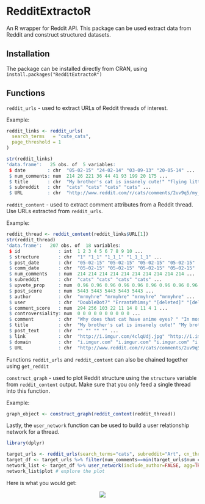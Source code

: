 # RedditExtractoR
An R wrapper for Reddit API. This package can be used extract data from Reddit and construct structured datasets.

## Installation
The package can be installed directly from CRAN, using `install.packages("RedditExtractoR")`

## Functions

`reddit_urls` - used to extract URLs of Reddit threads of interest.

Example:
```r
reddit_links <- reddit_urls(
  search_terms   = "cute_cats",
  page_threshold = 1
)

str(reddit_links)
'data.frame':	25 obs. of  5 variables:
 $ date        : chr  "05-02-15" "24-02-14" "03-09-13" "20-05-14" ...
 $ num_comments: num  214 26 221 36 44 41 93 199 20 175 ...
 $ title       : chr  "My brother's cat is insanely cute!" "flying little cute cat" "All you guys have cute cats, and I'm stuck with this derp" "All you guys have cute cats, and I'm stuck with this derp" ...
 $ subreddit   : chr  "cats" "cats" "cats" "cats" ...
 $ URL         : chr  "http://www.reddit.com/r/cats/comments/2uv9q5/my_brothers_cat_is_insanely_cute/?ref=search_posts" "http://www.reddit.com/r/cats/comments/1ys6gg/flying_little_cute_cat/?ref=search_posts" "http://www.reddit.com/r/cats/comments/1lnmcy/all_you_guys_have_cute_cats_and_im_stuck_with/?ref=search_posts" "http://www.reddit.com/r/cats/comments/260ymv/all_you_guys_have_cute_cats_and_im_stuck_with/?ref=search_posts" ...
```

`reddit_content` - used to extract comment attributes from a Reddit thread. Use URLs extracted from `reddit_urls`.

Example:

```r
reddit_thread <- reddit_content(reddit_links$URL[1])
str(reddit_thread)
'data.frame':	207 obs. of  18 variables:
 $ id              : int  1 2 3 4 5 6 7 8 9 10 ...
 $ structure       : chr  "1" "1_1" "1_1_1" "1_1_1_1" ...
 $ post_date       : chr  "05-02-15" "05-02-15" "05-02-15" "05-02-15" ...
 $ comm_date       : chr  "05-02-15" "05-02-15" "05-02-15" "05-02-15" ...
 $ num_comments    : num  214 214 214 214 214 214 214 214 214 214 ...
 $ subreddit       : chr  "cats" "cats" "cats" "cats" ...
 $ upvote_prop     : num  0.96 0.96 0.96 0.96 0.96 0.96 0.96 0.96 0.96 0.96 ...
 $ post_score      : num  5443 5443 5443 5443 5443 ...
 $ author          : chr  "mrmyhre" "mrmyhre" "mrmyhre" "mrmyhre" ...
 $ user            : chr  "DoubleDot7" "ErrantWhimsy" "[deleted]" "[deleted]" ...
 $ comment_score   : num  294 256 103 22 11 14 8 11 4 1 ...
 $ controversiality: num  0 0 0 0 0 0 0 0 0 0 ...
 $ comment         : chr  "Why does that cat have anime eyes? " "In most cats when their pupils are that big they're about to go into crazy play/kill mode. " "I found my cat soooo appealingly cute when he got these eyes, but it meant terror was nigh." "Why do they do that? All I know about is reindeer! HO HO HO! $1.25 /u/changetip" ...
 $ title           : chr  "My brother's cat is insanely cute!" "My brother's cat is insanely cute!" "My brother's cat is insanely cute!" "My brother's cat is insanely cute!" ...
 $ post_text       : chr  "" "" "" "" ...
 $ link            : chr  "http://i.imgur.com/4clqUdj.jpg" "http://i.imgur.com/4clqUdj.jpg" "http://i.imgur.com/4clqUdj.jpg" "http://i.imgur.com/4clqUdj.jpg" ...
 $ domain          : chr  "i.imgur.com" "i.imgur.com" "i.imgur.com" "i.imgur.com" ...
 $ URL             : chr  "http://www.reddit.com/r/cats/comments/2uv9q5/my_brothers_cat_is_insanely_cute/?ref=search_posts" "http://www.reddit.com/r/cats/comments/2uv9q5/my_brothers_cat_is_insanely_cute/?ref=search_posts" "http://www.reddit.com/r/cats/comments/2uv9q5/my_brothers_cat_is_insanely_cute/?ref=search_posts" "http://www.reddit.com/r/cats/comments/2uv9q5/my_brothers_cat_is_insanely_cute/?ref=search_posts" ...
```

Functions `reddit_urls` and `reddit_content` can also be chained together using `get_reddit`

`construct_graph` - used to plot Reddit structure using the `structure` variable from `reddit_content` output. Make sure that you only feed a single thread into this function.

Example:
```r
graph_object <- construct_graph(reddit_content(reddit_thread))
```

Lastly, the `user_network` function can be used to build a user relationship network for a thread.

```r
library(dplyr)

target_urls <- reddit_urls(search_terms="cats", subreddit="Art", cn_threshold=50) # isolate some URLs
target_df <- target_urls %>% filter(num_comments==min(target_urls$num_comments)) %$% URL %>% reddit_content # get the contents of a small thread
network_list <- target_df %>% user_network(include_author=FALSE, agg=TRUE) # extract the network
network_list$plot # explore the plot
```

Here is what you would get:
<center><img src="https://i.imgur.com/kwRYhN1.png"></center>